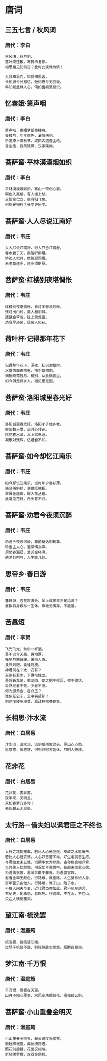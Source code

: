 # 唐词

## 三五七言 / 秋风词
### 唐代：李白
```
秋风清，秋月明，
落叶聚还散，寒鸦栖复惊。
相思相见知何日？此时此夜难为情！

入我相思门，知我相思苦，
长相思兮长相忆，短相思兮无穷极，
早知如此绊人心，何如当初莫相识。
```

## 忆秦娥·箫声咽
### 唐代：李白
```
箫声咽，秦娥梦断秦楼月。
秦楼月，年年柳色，灞陵伤别。
乐游原上清秋节，咸阳古道音尘绝。
音尘绝，西风残照，汉家陵阙。
```

## 菩萨蛮·平林漠漠烟如织
### 唐代：李白
```
平林漠漠烟如织，寒山一带伤心碧。
暝色入高楼，有人楼上愁。
玉阶空伫立，宿鸟归飞急。
何处是归程？长亭更短亭。
```
## 菩萨蛮·人人尽说江南好
### 唐代：韦庄
```
人人尽说江南好，游人只合江南老。
春水碧于天，画船听雨眠。
垆边人似月，皓腕凝霜雪。
未老莫还乡，还乡须断肠。
```

## 菩萨蛮·红楼别夜堪惆怅
### 唐代：韦庄
```
红楼别夜堪惆怅，香灯半卷流苏帐。
残月出门时，美人和泪辞。
琵琶金翠羽，弦上黄莺语。
劝我早还家，绿窗人似花。
```

## 荷叶杯·记得那年花下
### 唐代：韦庄
```
记得那年花下，深夜，初识谢娘时。
水堂西面画帘垂，携手暗相期。
惆怅晓莺残月，相别，从此隔音尘。
如今俱是异乡人，相见更无因。
```

## 菩萨蛮·洛阳城里春光好
### 唐代：韦庄
```
洛阳城里春光好，洛阳才子他乡老。
柳暗魏王堤，此时心转迷。
桃花春水渌，水上鸳鸯浴。
凝恨对残晖，忆君君不知。
```

## 菩萨蛮·如今却忆江南乐
### 唐代：韦庄
```
如今却忆江南乐，当时年少春衫薄。
骑马倚斜桥，满楼红袖招。
翠屏金屈曲，醉入花丛宿。
此度见花枝，白头誓不归。
```

## 菩萨蛮·劝君今夜须沉醉
### 唐代：韦庄
```
劝君今夜须沉醉，尊前莫话明朝事。
珍重主人心，酒深情亦深。
须愁春漏短，莫诉金杯满。
遇酒且呵呵，人生能几何。
```

## 思帝乡·春日游
### 唐代：韦庄
```
春日游，杏花吹满头。陌上谁家年少足风流？
妾拟将身嫁与一生休。纵被无情弃，不能羞。
```

## 苦昼短
### 唐代：李贺
```
飞光飞光，劝尔一杯酒。
吾不识青天高，黄地厚。
唯见月寒日暖，来煎人寿。
食熊则肥，食蛙则瘦。
神君何在？太一安有？
天东有若木，下置衔烛龙。
吾将斩龙足，嚼龙肉，使之朝不得回，夜不得伏。
自然老者不死，少者不哭。
何为服黄金、吞白玉？
谁似任公子，云中骑碧驴？
刘彻茂陵多滞骨，嬴政梓棺费鲍鱼。
```

## 长相思·汴水流
### 唐代：白居易
```
汴水流，泗水流，流到瓜州古渡头。吴山点点愁。
思悠悠，恨悠悠，恨到归时方始休。月明人倚楼。
```

## 花非花
### 唐代：白居易
```
花非花，雾非雾。
夜半来，天明去。
来如春梦几多时？
去似朝云无觅处。
```

## 太行路－借夫妇以讽君臣之不终也
### 唐代：白居易
```
太行之路能摧车，若比人心是坦途。巫峡之水能覆舟，
若比人心是安流。人心好恶苦不常，好生毛羽恶生疮。
与君结发未五载，岂期牛女为参商。古称色衰相弃背，
当时美人犹怨悔。何况如今鸾镜中，妾颜未改君心改。
为君熏衣裳，君闻兰麝不馨香。为君盛容饰，
君看金翠无颜色。行路难，难重陈。人生莫作妇人身，
百年苦乐由他人。行路难，难于山，险于水。
不独人间夫与妻，近代君臣亦如此。君不见左纳言，
右纳史，朝承恩，暮赐死。行路难，不在水，不在山，
只在人情反覆间。
```

## 望江南·梳洗罢
### 唐代：温庭筠
```
梳洗罢，独倚望江楼。
过尽千帆皆不是，斜晖脉脉水悠悠。肠断白蘋洲。
```

## 梦江南·千万恨
### 唐代：温庭筠
```
千万恨，恨极在天涯。
山月不知心里事，水风空落眼前花，摇曳碧云斜。
```

## 菩萨蛮·小山重叠金明灭
### 唐代：温庭筠
```
小山重叠金明灭，鬓云欲度香腮雪。
懒起画蛾眉，弄妆梳洗迟。
照花前后镜，花面交相映。
新帖绣罗襦，双双金鹧鸪。
```